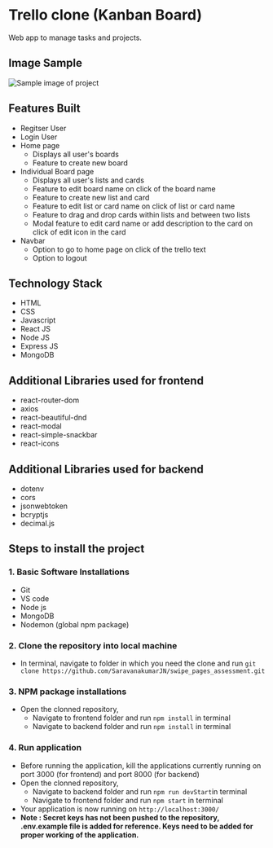 # Trello clone (Kanban Board)
Web app to manage tasks and projects.

## Image Sample
![Sample image of project](https://i.imgur.com/q1Ur2kC.png)

## Features Built
- Regitser User
- Login User
- Home page
    - Displays all user's boards
    - Feature to create new board
- Individual Board page
    - Displays all user's lists and cards
    - Feature to edit board name on click of the board name
    - Feature to create new list and card
    - Feature to edit list or card name on click of list or card name
    - Feature to drag and drop cards within lists and between two lists
    - Modal feature to edit card name or add description to the card on click of edit icon in the card
- Navbar
    - Option to go to home page on click of the trello text
    - Option to logout

## Technology Stack
- HTML
- CSS
- Javascript
- React JS
- Node JS
- Express JS
- MongoDB

## Additional Libraries used for frontend
- react-router-dom
- axios
- react-beautiful-dnd
- react-modal
- react-simple-snackbar
- react-icons

## Additional Libraries used for backend
- dotenv
- cors
- jsonwebtoken
- bcryptjs
- decimal.js

## Steps to install the project
### 1. Basic Software Installations
- Git
- VS code
- Node js
- MongoDB
- Nodemon (global npm package)

### 2. Clone the repository into local machine
- In terminal, navigate to folder in which you need the clone and run `git clone https://github.com/SaravanakumarJN/swipe_pages_assessment.git`

### 3. NPM package installations
- Open the clonned repository,
    - Navigate to frontend folder and run `npm install` in terminal
    - Navigate to backend folder and run `npm install` in terminal
 
### 4. Run application
- Before running the application, kill the applications currently running on port 3000 (for frontend) and port 8000 (for backend)
- Open the clonned repository,
    - Navigate to backend folder and run `npm run devStart`in terminal
    - Navigate to frontend folder and run `npm start` in terminal
- Your application is now running on `http://localhost:3000/`
- **Note : Secret keys has not been pushed to the repository, .env.example file is added for reference. Keys need to be added for proper working of the application.**
